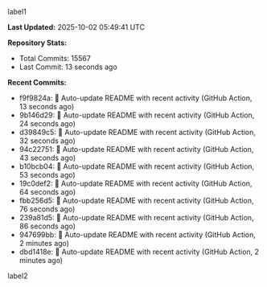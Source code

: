
label1 
<!-- ACTIVITY_START -->
**Last Updated:** 2025-10-02 05:49:41 UTC

**Repository Stats:**
- Total Commits: 15567
- Last Commit: 13 seconds ago

**Recent Commits:**
- f9f9824a: 🤖 Auto-update README with recent activity (GitHub Action, 13 seconds ago)
- 9b146d29: 🤖 Auto-update README with recent activity (GitHub Action, 24 seconds ago)
- d39849c5: 🤖 Auto-update README with recent activity (GitHub Action, 32 seconds ago)
- 94c22751: 🤖 Auto-update README with recent activity (GitHub Action, 43 seconds ago)
- b10bcb04: 🤖 Auto-update README with recent activity (GitHub Action, 53 seconds ago)
- 19c0def2: 🤖 Auto-update README with recent activity (GitHub Action, 64 seconds ago)
- fbb256d5: 🤖 Auto-update README with recent activity (GitHub Action, 76 seconds ago)
- 239a81d5: 🤖 Auto-update README with recent activity (GitHub Action, 86 seconds ago)
- 947699bb: 🤖 Auto-update README with recent activity (GitHub Action, 2 minutes ago)
- dbd1418e: 🤖 Auto-update README with recent activity (GitHub Action, 2 minutes ago)
<!-- ACTIVITY_END -->

label2
